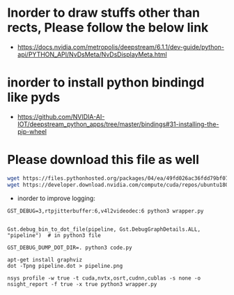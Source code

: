 

# Inorder to draw stuffs other than rects, Please follow the below link
* https://docs.nvidia.com/metropolis/deepstream/6.1.1/dev-guide/python-api/PYTHON_API/NvDsMeta/NvDsDisplayMeta.html

# inorder to install python bindingd like pyds
* https://github.com/NVIDIA-AI-IOT/deepstream_python_apps/tree/master/bindings#31-installing-the-pip-wheel
# Please download this file as well
```bash
wget https://files.pythonhosted.org/packages/04/ea/49fd026ac36fdd79bf072294b139170aefc118e487ccb39af019946797e9/tensorflow-2.10.0-cp310-cp310-manylinux_2_17_x86_64.manylinux2014_x86_64.whl
wget https://developer.download.nvidia.com/compute/cuda/repos/ubuntu1804/x86_64/libcudnn8_8.1.0.77-1+cuda11.2_amd64.deb
```

* inorder to improve logging:
```
GST_DEBUG=3,rtpjitterbuffer:6,v4l2videodec:6 python3 wrapper.py
```


```

Gst.debug_bin_to_dot_file(pipeline, Gst.DebugGraphDetails.ALL, "pipeline")  # in python3 file

GST_DEBUG_DUMP_DOT_DIR=. python3 code.py

apt-get install graphviz
dot -Tpng pipeline.dot > pipeline.png
```

```
nsys profile -w true -t cuda,nvtx,osrt,cudnn,cublas -s none -o nsight_report -f true -x true python3 wrapper.py
```